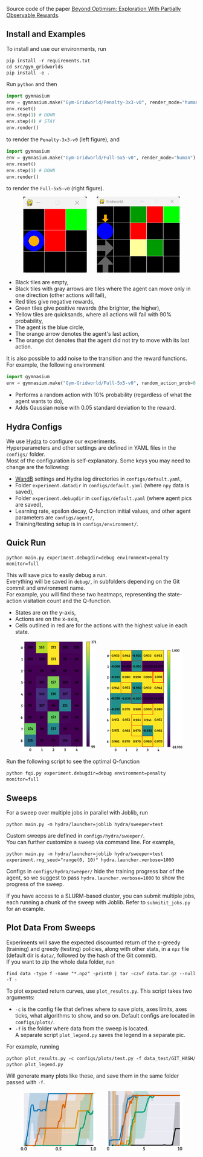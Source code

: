 Source code of the paper [Beyond Optimism: Exploration With Partially Observable Rewards](https://arxiv.org/abs/2406.13909).

## Install and Examples

To install and use our environments, run
```
pip install -r requirements.txt
cd src/gym_gridworlds
pip install -e .
```

Run `python` and then
```python
import gymnasium
env = gymnasium.make("Gym-Gridworld/Penalty-3x3-v0", render_mode="human")
env.reset()
env.step(1) # DOWN
env.step(4) # STAY
env.render()
```

to render the `Penalty-3x3-v0` (left figure), and
```python
import gymnasium
env = gymnasium.make("Gym-Gridworld/Full-5x5-v0", render_mode="human")
env.reset()
env.step(1) # DOWN
env.render()
```

to render the `Full-5x5-v0` (right figure).

<p align="center">
  <img src="figures/gridworld_penalty_3x3.png" height=200 alt="Gridworld Penalty"> &nbsp;&nbsp;&nbsp;&nbsp;&nbsp;
  <img src="figures/gridworld_full_5x5.png" height=200 alt="Gridworld Full">
</p>

- Black tiles are empty,
- Black tiles with gray arrows are tiles where the agent can move only in one direction (other actions will fail),
- Red tiles give negative rewards,
- Green tiles give positive rewards (the brighter, the higher),
- Yellow tiles are quicksands, where all actions will fail with 90% probability,
- The agent is the blue circle,
- The orange arrow denotes the agent's last action,
- The orange dot denotes that the agent did not try to move with its last action.

It is also possible to add noise to the transition and the reward functions.
For example, the following environment
```python
import gymnasium
env = gymnasium.make("Gym-Gridworld/Full-5x5-v0", random_action_prob=0.1, reward_noise_std=0.05)
```
- Performs a random action with 10% probability (regardless of what the agent wants to do),
- Adds Gaussian noise with 0.05 standard deviation to the reward.


## Hydra Configs
We use [Hydra](https://hydra.cc/docs/intro/) to configure our experiments.  
Hyperparameters and other settings are defined in YAML files in the `configs/` folder.  
Most of the configuration is self-explanatory. Some keys you may need to change are the following:
- [WandB](https://wandb.ai/site) settings and Hydra log directories in `configs/default.yaml`,
- Folder `experiment.datadir` in `configs/default.yaml` (where `npy` data is saved),
- Folder `experiment.debugdir` in `configs/default.yaml` (where agent pics are saved),
- Learning rate, epsilon decay, Q-function initial values, and other agent parameters are `configs/agent/`,
- Training/testing setup is in `configs/environment/`.


## Quick Run
```
python main.py experiment.debugdir=debug environment=penalty monitor=full
```

This will save pics to easily debug a run.  
Everything will be saved in `debug/`, in subfolders depending on the Git commit and environment name.  
For example, you will find these two heatmaps, representing the state-action visitation count and the
Q-function.
- States are on the y-axis,
- Actions are on the x-axis,
- Cells outlined in red are for the actions with the highest value in each state.

<p align="center">
  <img src="figures/counts_visit.png" width=200 alt="Visit Count"> &nbsp;&nbsp;&nbsp;&nbsp;&nbsp;
  <img src="figures/q_function.png" width=200 alt="Q-Function">
</p>

Run the following script to see the optimal Q-function
```
python fqi.py experiment.debugdir=debug environment=penalty monitor=full
```


## Sweeps
For a sweep over multiple jobs in parallel with Joblib, run
```
python main.py -m hydra/launcher=joblib hydra/sweeper=test
```
Custom sweeps are defined in `configs/hydra/sweeper/`.  
You can further customize a sweep via command line. For example,
```
python main.py -m hydra/launcher=joblib hydra/sweeper=test experiment.rng_seed="range(0, 10)" hydra.launcher.verbose=1000
```
Configs in `configs/hydra/sweeper/` hide the training progress bar of the agent, so we
suggest to pass `hydra.launcher.verbose=1000` to show the progress of the sweep.

If you have access to a SLURM-based cluster, you can submit multiple jobs,
each running a chunk of the sweep with Joblib. Refer to `submitit_jobs.py` for an example.


## Plot Data From Sweeps
Experiments will save the expected discounted return of the ε-greedy (training)
and greedy (testing) policies, along with other stats, in a `npz` file
(default dir is `data/`, followed by the hash of the Git commit).  
If you want to zip the whole data folder, run
```
find data -type f -name "*.npz" -print0 | tar -czvf data.tar.gz --null -T -
```

To plot expected return curves, use `plot_results.py`. This script takes two arguments:
- `-c` is the config file that defines where to save plots, axes limits, axes ticks,
  what algorithms to show, and so on. Default configs are located in `configs/plots/`.
- `-f` is the folder where data from the sweep is located.  
A separate script `plot_legend.py` saves the legend in a separate pic.

For example, running
```
python plot_results.py -c configs/plots/test.py -f data_test/GIT_HASH/
python plot_legend.py
```
Will generate many plots like these, and save them in the same folder passed with `-f`.

<p align="center">
  <img src="figures/iGym-Grid_Gridworld-Empty-2x2-v0_iStatelessBinaryMonitor_.png" width=200 alt="Ex. 1"> &nbsp;&nbsp;&nbsp;&nbsp;&nbsp;
  <img src="figures/iGym-Grid_Gridworld-Quicksand-Distract-4x4-v0_iRandomNonZeroMonitor_.png" width=200 alt="Ex. 2">
</p>
